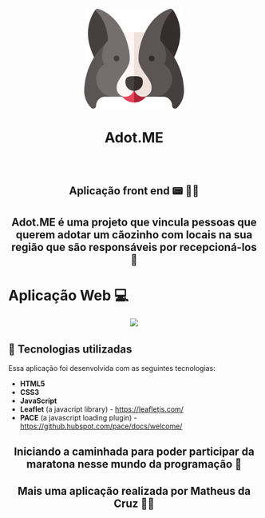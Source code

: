<h1 align="center">
<br>
  <img src="/public/images/logo.svg" alt="Logo da Adot.ME" width="200">
<br>
<br> 
 Adot.ME
</h1>

<br>

#  <p> <h2  align="center"> Aplicação front end 📟 👨‍💻 </h2> </p>

## <p> <h2 align="center">Adot.ME é uma projeto que vincula pessoas que querem adotar um cãozinho com locais na sua região que são responsáveis por recepcioná-los 🐶</h2> </p>

# **Aplicação Web** 💻

<p align="center">
  <img src="https://github.com/mathwcruz/Adot.ME/blob/main/Demonstracao.gif" width="1400px"/>
</p>

## 🚀 Tecnologias utilizadas

Essa aplicação foi desenvolvida com as seguintes tecnologias:

- **HTML5**
- **CSS3**
- **JavaScript**
- **Leaflet** (a javacript library) - https://leafletjs.com/
- **PACE** (a javascript loading plugin) - https://github.hubspot.com/pace/docs/welcome/

 ## **<p align="center">Iniciando a caminhada para poder participar da maratona nesse mundo da programação 🏃‍</p>**

 ### <p> <h2 align="center"> Mais uma aplicação realizada por Matheus da Cruz 👨‍💻 </h2> </p>
